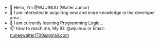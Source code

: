 - 👋 Hello, I'm @WJUINUU (Walter Junior)
- 👀 I am interested in acquiring new and more knowledge in the developer area...
- 🌱 I am currently learning Programming Logic...
- 📫 How to reach me, My IG: @wjuinuu or Email: nuneswalter1700@gmail.com
<!---
WJUINUU/WJUINUU is a special ✨ repository ✨ because your `README.md` (this file) appears in your GitHub profile.
You can click the Preview link to see your changes.
--->
